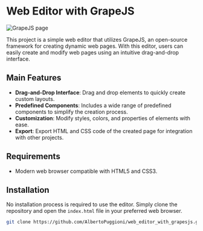# Web Editor with GrapeJS

![GrapeJS page](https://grapesjs.com/)

This project is a simple web editor that utilizes GrapeJS, an open-source framework for creating dynamic web pages. With this editor, users can easily create and modify web pages using an intuitive drag-and-drop interface.

## Main Features

- **Drag-and-Drop Interface**: Drag and drop elements to quickly create custom layouts.
- **Predefined Components**: Includes a wide range of predefined components to simplify the creation process.
- **Customization**: Modify styles, colors, and properties of elements with ease.
- **Export**: Export HTML and CSS code of the created page for integration with other projects.

## Requirements

- Modern web browser compatible with HTML5 and CSS3.

## Installation

No installation process is required to use the editor. Simply clone the repository and open the `index.html` file in your preferred web browser.

```bash
git clone https://github.com/AlbertoPuggioni/web_editor_with_grapesjs.git
